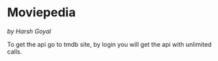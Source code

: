 # Moviepedia
_by Harsh Goyal_




To get the api go to tmdb site, by login you will get the api with unlimited calls.
<!---
You can see the app functionality with some reference videos-
#

https://user-images.githubusercontent.com/79085857/166410297-ee87a70e-1121-40b9-b7ed-3097fe90c790.mp4

#

https://user-images.githubusercontent.com/79085857/166410335-2a418a3c-658f-49f4-9817-9ee6a93da25d.mp4

#

https://user-images.githubusercontent.com/79085857/166410248-ed83e017-e5e9-48cf-aa56-f4f8f7b584dd.mp4

#

https://user-images.githubusercontent.com/79085857/166410038-2257290f-62f8-41f8-92d1-8a708e7d527b.mp4

#
---->
